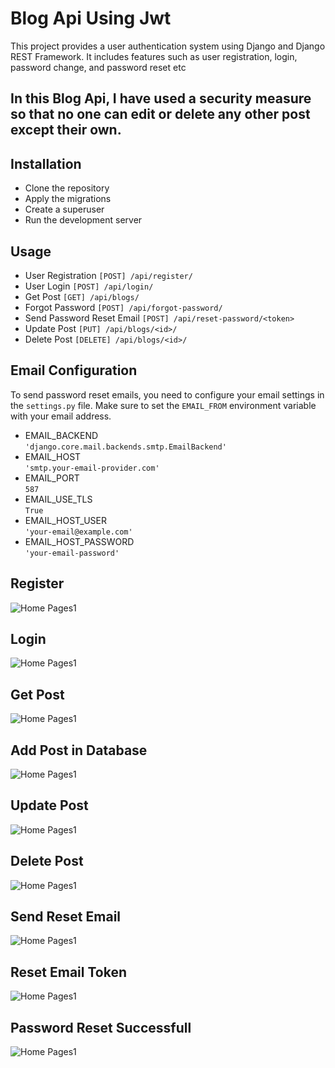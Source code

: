 
# Blog Api Using Jwt

This project provides a user authentication system using Django and Django REST Framework. It includes features such as user registration, login, password change, and password reset etc

## In this Blog Api, I have used a security measure so that no one can edit or delete any other post except their own.

## Installation

- Clone the repository 
- Apply the migrations
- Create a superuser
- Run the development server

## Usage 

- User Registration
`[POST] /api/register/`
- User Login
`[POST] /api/login/`
- Get Post
 `[GET] /api/blogs/`
- Forgot Password
 `[POST] /api/forgot-password/`
- Send Password Reset Email
 `[POST] /api/reset-password/<token>`
- Update Post
 `[PUT] /api/blogs/<id>/`
- Delete Post
`[DELETE] /api/blogs/<id>/` 
 
## Email Configuration

To send password reset emails, you need to configure your email settings in the `settings.py` file. Make sure to set the `EMAIL_FROM` environment variable with your email address.

- EMAIL_BACKEND  
`'django.core.mail.backends.smtp.EmailBackend'`
- EMAIL_HOST  
`'smtp.your-email-provider.com'`
- EMAIL_PORT  
`587`
- EMAIL_USE_TLS  
`True`
- EMAIL_HOST_USER  
`'your-email@example.com'`
- EMAIL_HOST_PASSWORD  
`'your-email-password'`



## Register 

![Home Pages1](https://github.com/Shubh556/Django_Rest_Auth/blob/main/img/register.png?raw=true)

## Login 
![Home Pages1](https://github.com/Shubh556/Django_Rest_Auth/blob/main/img/Login.png?raw=true)


## Get Post
![Home Pages1](https://github.com/Shubham-Lotwala/Blog-Api-Using-Jwt/blob/main/blogapi/Img/get.png?raw=true)

## Add Post in Database

![Home Pages1](https://github.com/Shubham-Lotwala/Blog-Api-Using-Jwt/blob/main/blogapi/Img/send%20post%20to%20server.png?raw=true)

## Update Post

![Home Pages1](https://github.com/Shubham-Lotwala/Blog-Api-Using-Jwt/blob/main/blogapi/Img/Update%20Post.png?raw=true)

## Delete Post 

![Home Pages1](https://github.com/Shubham-Lotwala/Blog-Api-Using-Jwt/blob/main/blogapi/Img/Delete%20Post.png?raw=true)

## Send Reset Email

![Home Pages1](https://github.com/Shubh556/Django_Rest_Auth/blob/main/img/send%20reset%20email.png?raw=true)

## Reset Email Token 
![Home Pages1](https://github.com/Shubh556/Django_Rest_Auth/blob/main/img/reset%20email%20token.png?raw=true)

## Password Reset Successfull
![Home Pages1](https://github.com/Shubh556/Django_Rest_Auth/blob/main/img/successfull%20password%20reset%20.png?raw=true)




